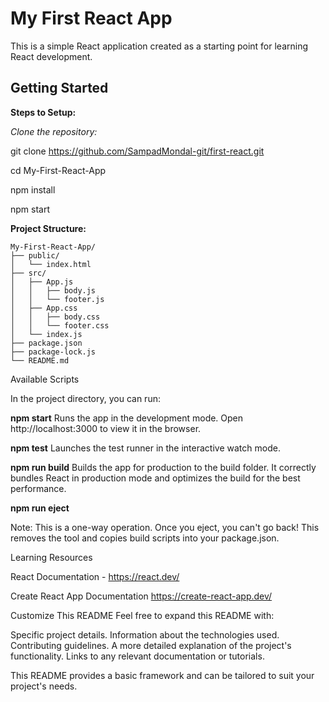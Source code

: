 # My First React App

This is a simple React application created as a starting point for learning React development.

## Getting Started

**Steps to Setup:**

*Clone the repository:*

git clone https://github.com/SampadMondal-git/first-react.git

cd My-First-React-App

npm install

npm start

**Project Structure:**

```
My-First-React-App/
├── public/
│   └── index.html
├── src/
│   ├── App.js
│   │   ├── body.js
│   │   └── footer.js
│   ├── App.css
│   │   ├── body.css
│   │   └── footer.css
│   └── index.js
├── package.json
├── package-lock.js
└── README.md
```

Available Scripts

In the project directory, you can run:

**npm start**
Runs the app in the development mode.
Open http://localhost:3000 to view it in the browser.

**npm test**
Launches the test runner in the interactive watch mode.

**npm run build**
Builds the app for production to the build folder.
It correctly bundles React in production mode and optimizes the build for the best performance.

**npm run eject**

 Note: This is a one-way operation. Once you eject, you can't go back!
 This removes the tool and copies build scripts into your package.json.

Learning Resources

React Documentation - https://react.dev/

Create React App Documentation https://create-react-app.dev/

Customize This README
Feel free to expand this README with:

 Specific project details.
 Information about the technologies used.
 Contributing guidelines.
 A more detailed explanation of the project's functionality.
 Links to any relevant documentation or tutorials.

This README provides a basic framework and can be tailored to suit your project's needs.
